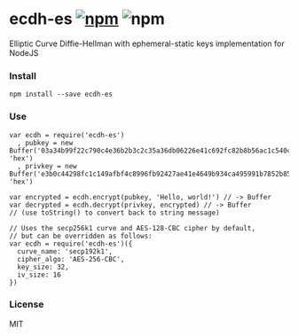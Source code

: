 # ecdh-es [![npm](https://img.shields.io/npm/v/ecdh-es.svg)](http://npmjs.org/package/ecdh-es) ![npm](https://img.shields.io/npm/l/ecdh-es.svg)

Elliptic Curve Diffie-Hellman with ephemeral-static keys implementation for NodeJS

### Install

    npm install --save ecdh-es

### Use
    var ecdh = require('ecdh-es')
      , pubkey = new Buffer('03a34b99f22c790c4e36b2b3c2c35a36db06226e41c692fc82b8b56ac1c540c5bd', 'hex')
      , privkey = new Buffer('e3b0c44298fc1c149afbf4c8996fb92427ae41e4649b934ca495991b7852b855', 'hex')

    var encrypted = ecdh.encrypt(pubkey, 'Hello, world!') // -> Buffer
    var decrypted = ecdh.decrypt(privkey, encrypted) // -> Buffer
    // (use toString() to convert back to string message)

    // Uses the secp256k1 curve and AES-128-CBC cipher by default,
    // but can be overridden as follows:
    var ecdh = require('ecdh-es')({
      curve_name: 'secp192k1',
      cipher_algo: 'AES-256-CBC',
      key_size: 32,
      iv_size: 16
    })

###  License

MIT

